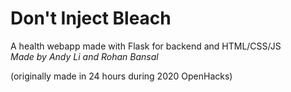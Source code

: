 # Don't Inject Bleach

A health webapp made with Flask for backend and HTML/CSS/JS<br>
*Made by Andy Li and Rohan Bansal*

(originally made in 24 hours during 2020 OpenHacks)
